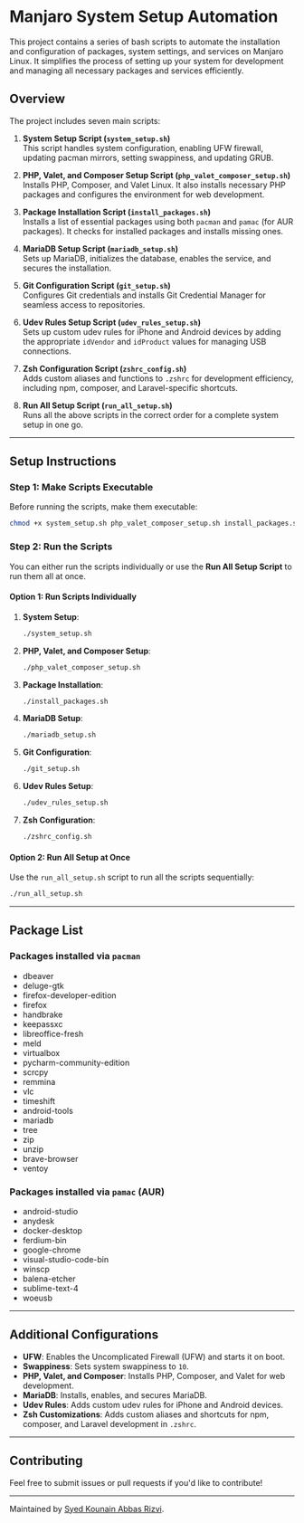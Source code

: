 # Manjaro System Setup Automation

This project contains a series of bash scripts to automate the installation and configuration of packages, system settings, and services on Manjaro Linux. It simplifies the process of setting up your system for development and managing all necessary packages and services efficiently.

## Overview

The project includes seven main scripts:

1. **System Setup Script (`system_setup.sh`)**  
   This script handles system configuration, enabling UFW firewall, updating pacman mirrors, setting swappiness, and updating GRUB.

2. **PHP, Valet, and Composer Setup Script (`php_valet_composer_setup.sh`)**  
   Installs PHP, Composer, and Valet Linux. It also installs necessary PHP packages and configures the environment for web development.

3. **Package Installation Script (`install_packages.sh`)**  
   Installs a list of essential packages using both `pacman` and `pamac` (for AUR packages). It checks for installed packages and installs missing ones.

4. **MariaDB Setup Script (`mariadb_setup.sh`)**  
   Sets up MariaDB, initializes the database, enables the service, and secures the installation.

5. **Git Configuration Script (`git_setup.sh`)**  
   Configures Git credentials and installs Git Credential Manager for seamless access to repositories.

6. **Udev Rules Setup Script (`udev_rules_setup.sh`)**  
   Sets up custom udev rules for iPhone and Android devices by adding the appropriate `idVendor` and `idProduct` values for managing USB connections.

7. **Zsh Configuration Script (`zshrc_config.sh`)**  
   Adds custom aliases and functions to `.zshrc` for development efficiency, including npm, composer, and Laravel-specific shortcuts.

8. **Run All Setup Script (`run_all_setup.sh`)**  
   Runs all the above scripts in the correct order for a complete system setup in one go.

---

## Setup Instructions

### Step 1: Make Scripts Executable

Before running the scripts, make them executable:

```bash
chmod +x system_setup.sh php_valet_composer_setup.sh install_packages.sh mariadb_setup.sh git_setup.sh udev_rules_setup.sh zshrc_config.sh run_all_setup.sh
```

### Step 2: Run the Scripts

You can either run the scripts individually or use the **Run All Setup Script** to run them all at once.

#### Option 1: Run Scripts Individually

1. **System Setup**:

   ```bash
   ./system_setup.sh
   ```

2. **PHP, Valet, and Composer Setup**:

   ```bash
   ./php_valet_composer_setup.sh
   ```

3. **Package Installation**:

   ```bash
   ./install_packages.sh
   ```

4. **MariaDB Setup**:

   ```bash
   ./mariadb_setup.sh
   ```

5. **Git Configuration**:

   ```bash
   ./git_setup.sh
   ```

6. **Udev Rules Setup**:

   ```bash
   ./udev_rules_setup.sh
   ```

7. **Zsh Configuration**:

   ```bash
   ./zshrc_config.sh
   ```

#### Option 2: Run All Setup at Once

Use the `run_all_setup.sh` script to run all the scripts sequentially:

```bash
./run_all_setup.sh
```

---

## Package List

### Packages installed via `pacman`

- dbeaver
- deluge-gtk
- firefox-developer-edition
- firefox
- handbrake
- keepassxc
- libreoffice-fresh
- meld
- virtualbox
- pycharm-community-edition
- scrcpy
- remmina
- vlc
- timeshift
- android-tools
- mariadb
- tree
- zip
- unzip
- brave-browser
- ventoy

### Packages installed via `pamac` (AUR)

- android-studio
- anydesk
- docker-desktop
- ferdium-bin
- google-chrome
- visual-studio-code-bin
- winscp
- balena-etcher
- sublime-text-4
- woeusb

---

## Additional Configurations

- **UFW**: Enables the Uncomplicated Firewall (UFW) and starts it on boot.
- **Swappiness**: Sets system swappiness to `10`.
- **PHP, Valet, and Composer**: Installs PHP, Composer, and Valet for web development.
- **MariaDB**: Installs, enables, and secures MariaDB.
- **Udev Rules**: Adds custom udev rules for iPhone and Android devices.
- **Zsh Customizations**: Adds custom aliases and shortcuts for npm, composer, and Laravel development in `.zshrc`.

---

## Contributing

Feel free to submit issues or pull requests if you'd like to contribute!

---

Maintained by [Syed Kounain Abbas Rizvi](https://github.com/abbasmashaddy72).

